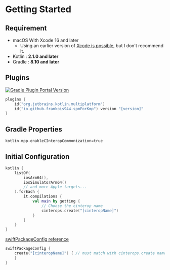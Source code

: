 # Getting Started

## Requirement

- macOS With Xcode 16 and later
    - Using an earlier version of [Xcode is possible](tips.md#support-xcode-15-and-earlier), but I don't recommend it.
- Kotlin : **2.1.0 and later**
- Gradle : **8.10 and later**



## Plugins

[![Gradle Plugin Portal Version](https://img.shields.io/gradle-plugin-portal/v/io.github.frankois944.spmForKmp)](https://plugins.gradle.org/plugin/io.github.frankois944.spmForKmp)

``` kotlin title="build.gradle.kts"
plugins {
    id("org.jetbrains.kotlin.multiplatform")
    id("io.github.frankois944.spmForKmp") version "[version]"
}
```

## Gradle Properties

``` title="gradle.properties"
kotlin.mpp.enableCInteropCommonization=true
```


## Initial Configuration

``` kotlin title="build.gradle.kts"
kotlin {
    listOf(
        iosArm64(),
        iosSimulatorArm64()
        // and more Apple targets...
    ).forEach {
        it.compilations {
            val main by getting {
                // Choose the cinterop name
                cinterops.create("[cinteropName]")
            }
        }
    }
}
```

[swiftPackageConfig reference](./references/swiftPackageConfig.md)
``` kotlin title="build.gradle.kts"
swiftPackageConfig {
    create("[cinteropName]") { // must match with cinterops.create name
    }
}
```



